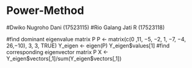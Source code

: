 # Power-Method

#Dwiko Nugroho Dani (17523115)
#Rio Galang Jati R (17523118)


#find dominant eigenvalue matrix P
P <- matrix(c(0 ,11, −5, −2, 1, −7, −4, 26,−10), 3, 3, TRUE)
Y_eigen <- eigen(P)
Y_eigen$values[1]
#find corresponding eigenvector matrix P
X <- Y_eigen$vectors[,1]/sum(Y_eigen$vectors[,1])
